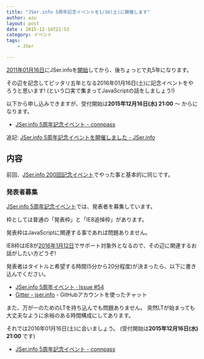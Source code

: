 ```yaml
---
title: "JSer.info 5周年記念イベントを1/16(土)に開催します"
author: azu
layout: post
date : 2015-12-14T21:53
category: イベント
tags:
    - JSer

---
```


[2011年01月16日](http://jser.info/post/2774561807/ "2011年01月16日")にJSer.infoを[開始](http://www.slideshare.net/efcl/javascript-6580879)してから、後ちょっとで丸5年になります。

その辺を記念してピッタリ五年となる2016年01月16日(土)に記念イベントをやろうと思います!
(という口実で集まってJavaScriptの話をしましょう!)

以下から申し込みできますが、受付開始は**2015年12月16日(水) 21:00** 〜 からになります。

- [JSer.info 5周年記念イベント - connpass](http://jser.connpass.com/event/24202/ "JSer.info 5周年記念イベント - connpass")

追記: [JSer.info 5周年記念イベントを開催しました - JSer.info](http://jser.info/2016/01/16/jser-5years/ "JSer.info 5周年記念イベントを開催しました - JSer.info")

## 内容

前回、[JSer.info 200回記念イベント](http://jser.info/2014/11/02/jser200/ "JSer.info 200回記念イベントを開催しました - JSer.info")でやった事と基本的に同じです。

### 発表者募集

[JSer.info 5周年記念イベント](http://jser.connpass.com/event/24202/ "JSer.info 5周年記念イベント")では、発表者を募集しています。

枠としては普通の「発表枠」と「IE8追悼枠」があります。

発表枠はJavaScriptに関連する事であれば問題ありません。

IE8枠はIE8が[2016年1月12日](https://www.microsoft.com/japan/msbc/Express/ie_support/)でサポート対象外となるので、その辺に関連するお話がしたい方どうぞ!

発表者はタイトルと希望する時間(5分から20分程度)が決まったら、以下に書き込んでください。

- [JSer.info 5周年イベント · Issue #54](https://github.com/jser/jser.info/issues/54 "JSer.info 5周年イベント · Issue #54 · jser/jser.info")
- [Gitter - jser.info](https://gitter.im/jser/jser.info) - GitHubアカウントを使ったチャット

また、万が一のためのLTを持ち込んでも問題ありません。
突然LTが始まっても大丈夫なように余裕のある時間構成にしてあります。

それでは2016年01月16日(土)に会いましょう。
(受付開始は**2015年12月16日(水) 21:00** です)

- [JSer.info 5周年記念イベント - connpass](http://jser.connpass.com/event/24202/ "JSer.info 5周年記念イベント - connpass")
